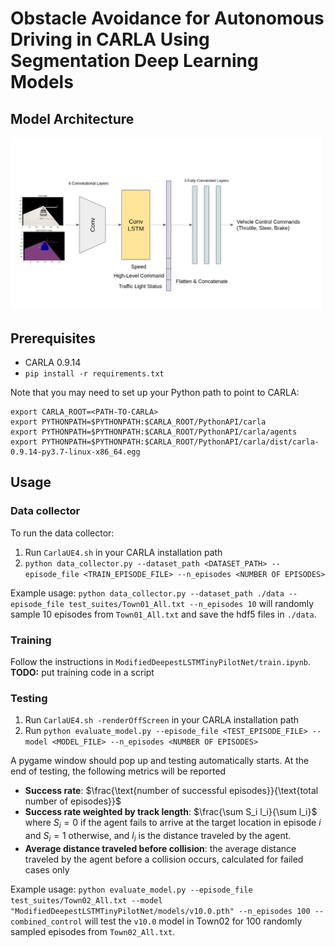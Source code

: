 # Obstacle Avoidance for Autonomous Driving in CARLA Using Segmentation Deep Learning Models

## Model Architecture

![model architecture](assets/new_architecture.png "model architecture")

## Prerequisites
* CARLA 0.9.14
* `pip install -r requirements.txt `

Note that you may need to set up your Python path to point to CARLA:
```
export CARLA_ROOT=<PATH-TO-CARLA>
export PYTHONPATH=$PYTHONPATH:$CARLA_ROOT/PythonAPI/carla
export PYTHONPATH=$PYTHONPATH:$CARLA_ROOT/PythonAPI/carla/agents
export PYTHONPATH=$PYTHONPATH:$CARLA_ROOT/PythonAPI/carla/dist/carla-0.9.14-py3.7-linux-x86_64.egg
```

## Usage

### Data collector
To run the data collector: 
1. Run `CarlaUE4.sh` in your CARLA installation path
2. `python data_collector.py --dataset_path <DATASET_PATH> --episode_file <TRAIN_EPISODE_FILE> --n_episodes <NUMBER OF EPISODES>`

Example usage:
`python data_collector.py --dataset_path ./data --episode_file test_suites/Town01_All.txt --n_episodes 10` will randomly sample 10 episodes from `Town01_All.txt` and save the hdf5 files in `./data`.

### Training
Follow the instructions in `ModifiedDeepestLSTMTinyPilotNet/train.ipynb`.
**TODO:** put training code in a script

### Testing

1. Run `CarlaUE4.sh -renderOffScreen` in your CARLA installation path
2. Run `python evaluate_model.py --episode_file <TEST_EPISODE_FILE> --model <MODEL_FILE> --n_episodes <NUMBER OF EPISODES>`
 
 A pygame window should pop up and testing automatically starts. At the end of testing, the following metrics will be reported
 - **Success rate**: $\frac{\text{number of successful episodes}}{\text{total number of episodes}}$
 - **Success rate weighted by track length**: $\frac{\sum S_i l_i}{\sum l_i}$ where $S_i = 0$ if the agent fails to arrive at the target location in episode $i$ and $S_i = 1$ otherwise, and $l_i$ is the distance traveled by the agent.
 - **Average distance traveled before collision**: the average distance traveled by the agent before a collision occurs, calculated for failed cases only

Example usage:
`python evaluate_model.py --episode_file test_suites/Town02_All.txt --model "ModifiedDeepestLSTMTinyPilotNet/models/v10.0.pth" --n_episodes 100 --combined_control` will test the `v10.0` model in Town02 for 100 randomly sampled episodes from `Town02_All.txt`.
